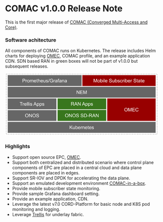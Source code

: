 # COMAC v1.0.0 Release Note

This is the first major release of [COMAC (Converged Multi-Access and Core)](https://www.opennetworking.org/comac/).

### Software achitecture

All components of COMAC runs on Kubernetes. The release includes Helm charts for deploying
[OMEC](https://github.com/omec-project), COMAC profile, and an example application CDN.
SDN based RAN in green boxes will not be part of v1.0.0 but subsequent releases.

![release-overview](./images/comac-sw-arch-v1.png)

### Highlights

* Support open source EPC, [OMEC](https://github.com/omec-project).
* Support both centralized and distributed scenario where control plane components of EPC are placed in a central cloud and data plane components are placed in edges.
* Support SR-IOV and DPDK for accelerating the data plane.
* Support an emulated development environment [COMAC-in-a-box](https://guide.opencord.org/profiles/comac/install/ciab.html).
* Provide mobile subscriber state monitoring.
* Provide sample Grafana dashboard setting.
* Provide an example application, CDN.
* Leverage the latest v7.0 CORD-Platform for basic node and K8S pod monitoring and logging.
* Leverage [Trellis](https://docs.trellisfabric.org/) for underlay fabric.


